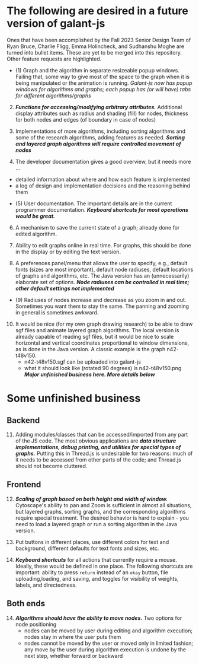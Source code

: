 # The following are desired in a future version of galant-js
Ones that have been accomplished by the Fall 2023 Senior Design Team of Ryan Bruce, Charlie Fligg, Emma Holincheck, and Sudhanshu Moghe are turned into bullet items. These are yet to be merged into this repository. Other feature requests are highlighted.

* (1) Graph and the algorithm in separate resizeable popup windows. Failing that, some way to give most of the space to the graph when it is being manipulated or the animation is running. *Galant-js now has popup windows for algorithms and graphs; each popup has (or will have) tabs for different algorithms/graphs*

2. ***Functions for accessing/modifying arbitrary attributes.*** Additional display attributes such as radius and shading (fill) for nodes, thickness for both nodes and edges (of boundary in case of nodes)

3. Implementations of more algorithms, including sorting algorithms and some of the research algorithms, adding features as needed. ***Sorting and layered graph algorithms will require controlled movement of nodes***

4. The developer documentation gives a good overview, but it needs more ...
- detailed information about where and how each feature is implemented
- a log of design and implementation decisions and the reasoning behind them

* (5) User documentation. The important details are in the current programmer documentation. ***Keyboard shortcuts for most operations would be great.***  

6. A mechanism to save the current state of a graph; already done for edited algorithm.

7. Ability to edit graphs online in real time. For graphs, this should be done in the display or by editing the text version.

8. A preferences panel/menu that allows the user to specify, e.g., default fonts (sizes are most important), default node radiuses, default locations of graphs and algorithms, etc. The Java version has an (unnecessarily) elaborate set of options. ***Node radiuses can be controlled in real time; other default settings not implemented***

* (9) Radiuses of nodes increase and decrease as you zoom in and out. Sometimes you want them to stay the same. The panning and zooming in general is sometimes awkward.

10. It would be nice (for my own graph drawing research) to be able to draw sgf files and animate layered graph algorithms. The local version is already capable of reading sgf files, but it would be nice to scale horizontal and vertical coordinates proportional to window dimensions, as is done in the Java version. A classic example is the graph n42-t48v150.
    - n42-t48v150.sgf can be uploaded into galant-js
    - what it should look like (rotated 90 degrees) is n42-t48v150.png
***Major unfinished business here. More details below***   
   
# Some unfinished business
## Backend
11. Adding modules/classes that can be accessed/imported from any part of the JS code. The most obvious applications are ***data structure implementations, debug printing, and utilities for special types of graphs.*** Putting this in Thread.js is undesirable for two reasons: much of it needs to be accessed from other parts of the code; and Thread.js should not become cluttered.

## Frontend
12. ***Scaling of graph based on both height and width of window.*** Cytoscape's ability to pan and Zoom is sufficient in almost all situations, but layered graphs, sorting graphs, and the corresponding algorithms require special treatment. The desired behavior is hard to explain - you need to load a layered graph or run a sorting algorithm in the Java version.

13. Put buttons in different places, use different colors for text and background, different defaults for text fonts and sizes, etc.
14. ***Keyboard shortcuts*** for all actions that currently require a mouse. Ideally, these would be defined in one place. The following shortcuts are important: ability to press `return` instead of an `okay` button, file uploading,loading, and saving, and toggles for visibility of weights, labels, and directedness.

## Both ends
14. ***Algorithms should have the ability to move nodes.*** Two options for node positioning
    - nodes can be moved by user during editing and algorithm execution; nodes stay in where the user puts them
    - nodes cannot be moved by the user or moved only in limited fashion; any move by the user during algorithm execution is undone by the next step, whether forward or backward

